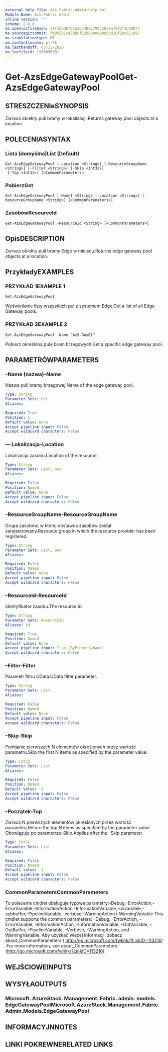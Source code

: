 ```yaml
---
external help file: Azs.Fabric.Admin-help.xml
Module Name: Azs.Fabric.Admin
online version: ''
schema: 2.0.0
ms.openlocfilehash: a1f1be36f51aab748ec790c56aea7092f1d3d877
ms.sourcegitcommit: fb95591c45bb5f12b98e0690938d18f2ec611897
ms.translationtype: MT
ms.contentlocale: pl-PL
ms.lasthandoff: 03/15/2020
ms.locfileid: "93889678"
---
```

# <span data-ttu-id="493e3-101">Get-AzsEdgeGatewayPool</span><span class="sxs-lookup"><span data-stu-id="493e3-101">Get-AzsEdgeGatewayPool</span></span>

## <span data-ttu-id="493e3-102">STRESZCZENIe</span><span class="sxs-lookup"><span data-stu-id="493e3-102">SYNOPSIS</span></span>
<span data-ttu-id="493e3-103">Zwraca obiekty puli bramy w lokalizacji.</span><span class="sxs-lookup"><span data-stu-id="493e3-103">Returns gateway pool objects at a location.</span></span>

## <span data-ttu-id="493e3-104">POLECENIA</span><span class="sxs-lookup"><span data-stu-id="493e3-104">SYNTAX</span></span>

### <span data-ttu-id="493e3-105">Lista (domyślna)</span><span class="sxs-lookup"><span data-stu-id="493e3-105">List (Default)</span></span>
```
Get-AzsEdgeGatewayPool [-Location <String>] [-ResourceGroupName <String>] [-Filter <String>] [-Skip <Int32>]
 [-Top <Int32>] [<CommonParameters>]
```

### <span data-ttu-id="493e3-106">Pobierz</span><span class="sxs-lookup"><span data-stu-id="493e3-106">Get</span></span>
```
Get-AzsEdgeGatewayPool [-Name] <String> [-Location <String>] [-ResourceGroupName <String>] [<CommonParameters>]
```

### <span data-ttu-id="493e3-107">Zasobów</span><span class="sxs-lookup"><span data-stu-id="493e3-107">ResourceId</span></span>
```
Get-AzsEdgeGatewayPool -ResourceId <String> [<CommonParameters>]
```

## <span data-ttu-id="493e3-108">Opis</span><span class="sxs-lookup"><span data-stu-id="493e3-108">DESCRIPTION</span></span>
<span data-ttu-id="493e3-109">Zwraca obiekty puli bramy Edge w miejscu.</span><span class="sxs-lookup"><span data-stu-id="493e3-109">Returns edge gateway pool objects at a location.</span></span>

## <span data-ttu-id="493e3-110">Przykłady</span><span class="sxs-lookup"><span data-stu-id="493e3-110">EXAMPLES</span></span>

### <span data-ttu-id="493e3-111">PRZYKŁAD 1</span><span class="sxs-lookup"><span data-stu-id="493e3-111">EXAMPLE 1</span></span>
```
Get-AzsEdgeGatewayPool
```

<span data-ttu-id="493e3-112">Wyświetlanie listy wszystkich pul z systemem Edge.</span><span class="sxs-lookup"><span data-stu-id="493e3-112">Get a list of all Edge Gateway pools.</span></span>

### <span data-ttu-id="493e3-113">PRZYKŁAD 2</span><span class="sxs-lookup"><span data-stu-id="493e3-113">EXAMPLE 2</span></span>
```
Get-AzsEdgeGatewayPool -Name "AzS-Gwy01"
```

<span data-ttu-id="493e3-114">Pobierz określoną pulę bram brzegowych.</span><span class="sxs-lookup"><span data-stu-id="493e3-114">Get a specific edge gateway pool.</span></span>

## <span data-ttu-id="493e3-115">PARAMETRÓW</span><span class="sxs-lookup"><span data-stu-id="493e3-115">PARAMETERS</span></span>

### <span data-ttu-id="493e3-116">-Name (nazwa)</span><span class="sxs-lookup"><span data-stu-id="493e3-116">-Name</span></span>
<span data-ttu-id="493e3-117">Nazwa puli bramy brzegowej.</span><span class="sxs-lookup"><span data-stu-id="493e3-117">Name of the edge gateway pool.</span></span>

```yaml
Type: String
Parameter Sets: Get
Aliases:

Required: True
Position: 1
Default value: None
Accept pipeline input: False
Accept wildcard characters: False
```

### <span data-ttu-id="493e3-118">— Lokalizacja</span><span class="sxs-lookup"><span data-stu-id="493e3-118">-Location</span></span>
<span data-ttu-id="493e3-119">Lokalizacja zasobu.</span><span class="sxs-lookup"><span data-stu-id="493e3-119">Location of the resource.</span></span>

```yaml
Type: String
Parameter Sets: List, Get
Aliases:

Required: False
Position: Named
Default value: None
Accept pipeline input: False
Accept wildcard characters: False
```

### <span data-ttu-id="493e3-120">-ResourceGroupName</span><span class="sxs-lookup"><span data-stu-id="493e3-120">-ResourceGroupName</span></span>
<span data-ttu-id="493e3-121">Grupa zasobów, w której dostawca zasobów został zarejestrowany.</span><span class="sxs-lookup"><span data-stu-id="493e3-121">Resource group in which the resource provider has been registered.</span></span>

```yaml
Type: String
Parameter Sets: List, Get
Aliases:

Required: False
Position: Named
Default value: None
Accept pipeline input: False
Accept wildcard characters: False
```

### <span data-ttu-id="493e3-122">-ResourceId</span><span class="sxs-lookup"><span data-stu-id="493e3-122">-ResourceId</span></span>
<span data-ttu-id="493e3-123">Identyfikator zasobu.</span><span class="sxs-lookup"><span data-stu-id="493e3-123">The resource id.</span></span>

```yaml
Type: String
Parameter Sets: ResourceId
Aliases: id

Required: True
Position: Named
Default value: None
Accept pipeline input: True (ByPropertyName)
Accept wildcard characters: False
```

### <span data-ttu-id="493e3-124">-Filter</span><span class="sxs-lookup"><span data-stu-id="493e3-124">-Filter</span></span>
<span data-ttu-id="493e3-125">Parametr filtru OData.</span><span class="sxs-lookup"><span data-stu-id="493e3-125">OData filter parameter.</span></span>

```yaml
Type: String
Parameter Sets: List
Aliases:

Required: False
Position: Named
Default value: None
Accept pipeline input: False
Accept wildcard characters: False
```

### <span data-ttu-id="493e3-126">-Skip</span><span class="sxs-lookup"><span data-stu-id="493e3-126">-Skip</span></span>
<span data-ttu-id="493e3-127">Pomijanie pierwszych N elementów określonych przez wartość parametru.</span><span class="sxs-lookup"><span data-stu-id="493e3-127">Skip the first N items as specified by the parameter value.</span></span>

```yaml
Type: Int32
Parameter Sets: List
Aliases:

Required: False
Position: Named
Default value: -1
Accept pipeline input: False
Accept wildcard characters: False
```

### <span data-ttu-id="493e3-128">-Początek</span><span class="sxs-lookup"><span data-stu-id="493e3-128">-Top</span></span>
<span data-ttu-id="493e3-129">Zwraca N pierwszych elementów określonych przez wartość parametru.</span><span class="sxs-lookup"><span data-stu-id="493e3-129">Return the top N items as specified by the parameter value.</span></span>
<span data-ttu-id="493e3-130">Obowiązuje po parametrze-Skip.</span><span class="sxs-lookup"><span data-stu-id="493e3-130">Applies after the -Skip parameter.</span></span>

```yaml
Type: Int32
Parameter Sets: List
Aliases:

Required: False
Position: Named
Default value: -1
Accept pipeline input: False
Accept wildcard characters: False
```

### <span data-ttu-id="493e3-131">CommonParameters</span><span class="sxs-lookup"><span data-stu-id="493e3-131">CommonParameters</span></span>
<span data-ttu-id="493e3-132">To polecenie cmdlet obsługuje typowe parametry:-Debug,-ErrorAction,-ErrorVariable,-InformationAction,-InformationVariable,-unvariable,-subbuffer,-PipelineVariable,-verbose,-WarningAction i-WarningVariable.</span><span class="sxs-lookup"><span data-stu-id="493e3-132">This cmdlet supports the common parameters: -Debug, -ErrorAction, -ErrorVariable, -InformationAction, -InformationVariable, -OutVariable, -OutBuffer, -PipelineVariable, -Verbose, -WarningAction, and -WarningVariable.</span></span> <span data-ttu-id="493e3-133">Aby uzyskać więcej informacji, zobacz about_CommonParameters ( http://go.microsoft.com/fwlink/?LinkID=113216) .</span><span class="sxs-lookup"><span data-stu-id="493e3-133">For more information, see about_CommonParameters (http://go.microsoft.com/fwlink/?LinkID=113216).</span></span>

## <span data-ttu-id="493e3-134">WEJŚCIOWE</span><span class="sxs-lookup"><span data-stu-id="493e3-134">INPUTS</span></span>

## <span data-ttu-id="493e3-135">WYSYŁA</span><span class="sxs-lookup"><span data-stu-id="493e3-135">OUTPUTS</span></span>

### <span data-ttu-id="493e3-136">Microsoft. AzureStack. Management. Fabric. admin. models. EdgeGatewayPool</span><span class="sxs-lookup"><span data-stu-id="493e3-136">Microsoft.AzureStack.Management.Fabric.Admin.Models.EdgeGatewayPool</span></span>

## <span data-ttu-id="493e3-137">INFORMACYJN</span><span class="sxs-lookup"><span data-stu-id="493e3-137">NOTES</span></span>

## <span data-ttu-id="493e3-138">LINKI POKREWNE</span><span class="sxs-lookup"><span data-stu-id="493e3-138">RELATED LINKS</span></span>
